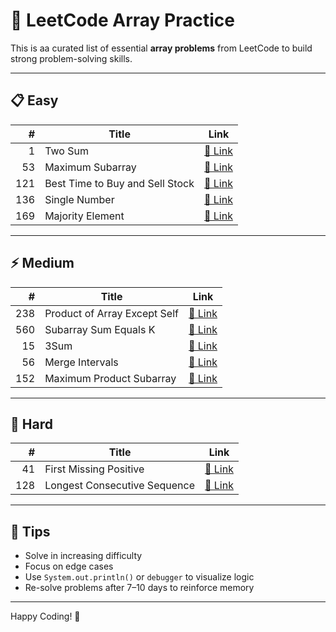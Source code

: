 # 🧠 LeetCode Array Practice

This is aa curated list of essential **array problems** from LeetCode to build strong problem-solving skills.

---

## 📋 Easy

| # | Title | Link |
|--:|-------|------|
| 1 | Two Sum | [🔗 Link](https://leetcode.com/problems/two-sum/) |
| 53 | Maximum Subarray | [🔗 Link](https://leetcode.com/problems/maximum-subarray/) |
| 121 | Best Time to Buy and Sell Stock | [🔗 Link](https://leetcode.com/problems/best-time-to-buy-and-sell-stock/) |
| 136 | Single Number | [🔗 Link](https://leetcode.com/problems/single-number/) |
| 169 | Majority Element | [🔗 Link](https://leetcode.com/problems/majority-element/) |

---

## ⚡ Medium

| # | Title | Link |
|--:|-------|------|
| 238 | Product of Array Except Self | [🔗 Link](https://leetcode.com/problems/product-of-array-except-self/) |
| 560 | Subarray Sum Equals K | [🔗 Link](https://leetcode.com/problems/subarray-sum-equals-k/) |
| 15 | 3Sum | [🔗 Link](https://leetcode.com/problems/3sum/) |
| 56 | Merge Intervals | [🔗 Link](https://leetcode.com/problems/merge-intervals/) |
| 152 | Maximum Product Subarray | [🔗 Link](https://leetcode.com/problems/maximum-product-subarray/) |

---

## 🚀 Hard

| # | Title | Link |
|--:|-------|------|
| 41 | First Missing Positive | [🔗 Link](https://leetcode.com/problems/first-missing-positive/) |
| 128 | Longest Consecutive Sequence | [🔗 Link](https://leetcode.com/problems/longest-consecutive-sequence/) |

---

## 🧰 Tips

- Solve in increasing difficulty
- Focus on edge cases
- Use `System.out.println()` or `debugger` to visualize logic
- Re-solve problems after 7–10 days to reinforce memory

---

Happy Coding! 🚀  
